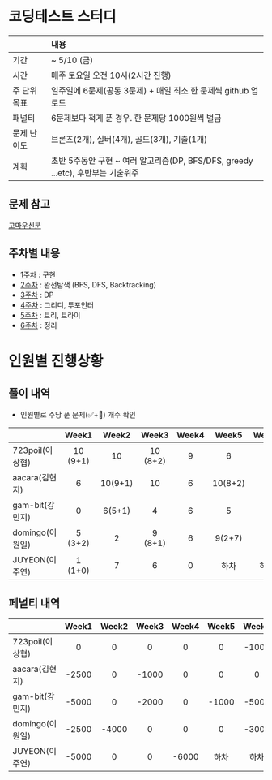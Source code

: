 # 코딩테스트 스터디

| |내용|
|:--|:--|
|기간| ~ 5/10 (금)|
|시간| 매주 토요일 오전 10시(2시간 진행)|
|주 단위 목표|일주일에 6문제(공통 3문제) + 매일 최소 한 문제씩 github 업로드|
|패널티| 6문제보다 적게 푼 경우. 한 문제당 1000원씩 벌금 |
|문제 난이도|브론즈(2개), 실버(4개), 골드(3개), 기출(1개)|
|계획| 초반 5주동안 구현 ~ 여러 알고리즘(DP, BFS/DFS, greedy ...etc), 후반부는 기출위주|

## 문제 참고
[고마우신분](https://github.com/tony9402/baekjoon)

## 주차별 내용

- [1주차](./week1) : 구현
- [2주차](./week2) : 완전탐색 (BFS, DFS, Backtracking)
- [3주차](./week3) : DP
- [4주차](./week4) : 그리디, 투포인터
- [5주차](./week5) : 트리, 트라이
- [6주차](./week6) : 정리


# 인원별 진행상황

## 풀이 내역

- 인원별로 주당 푼 문제(✅+🥺) 개수 확인
  
|               |  Week1 |  Week2 |   Week3  |Week4|Week5|Week6|Week7|Week8|
|---------------|:------:|:------:|:--------:|:---:|:--:|:--:|:--:|:--:|
|723poil(이상협)  |10 (9+1)| 10     | 10 (8+2) | 9 |  6 | 4 | |
|aacara(김현지)   |6       | 10(9+1) | 10      | 6 | 10(8+2) | 6 |  |  |
|gam-bit(강민지)  |0       | 6(5+1) | 4        | 6 | 5 | 1 |  |  |
|domingo(이원일)  |5 (3+2) | 2      | 9 (8+1)  | 6 | 9(2+7) | 3 |  |  |
|JUYEON(이주연)   |1 (1+0) | 7      | 6        | 0 | 하차 | 하차 |  |


## 페널티 내역
|               |Week1 |Week2|Week3 |Week4|Week5|Week6|Week7|Week8|Total |
|---------------|:----:|:---:|:----:|:---:|:----:|:---:|:---:|:---:|-----:|
|723poil(이상협)  |0    | 0    | 0    |   0 |  0   |  -1000   |     |     |-1000   |
|aacara(김현지)   |-2500| 0    | -1000|   0 |  0   |  0   |     |     |-3500 |
|gam-bit(강민지)  |-5000| 0    | -2000|   0 | -1000|   -5000  |     |     |-13000|
|domingo(이원일)  |-2500| -4000| 0    |   0 |  0   |  -3000   |     |     |-9500 |
|JUYEON(이주연)   |-5000| 0    | 0    |-6000| 하차  |   하차  |     |     |-11000 |
